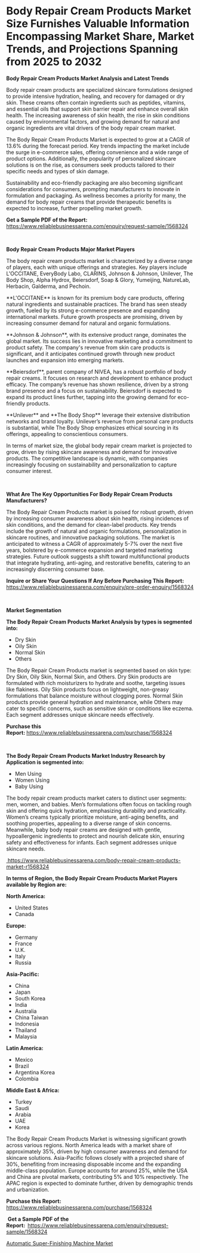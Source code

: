 <p><h1>Body Repair Cream Products Market Size Furnishes Valuable Information Encompassing Market Share, Market Trends, and Projections Spanning from 2025 to 2032</h1></p><p><strong>Body Repair Cream Products Market Analysis and Latest Trends</strong></p>
<p><p>Body repair cream products are specialized skincare formulations designed to provide intensive hydration, healing, and recovery for damaged or dry skin. These creams often contain ingredients such as peptides, vitamins, and essential oils that support skin barrier repair and enhance overall skin health. The increasing awareness of skin health, the rise in skin conditions caused by environmental factors, and growing demand for natural and organic ingredients are vital drivers of the body repair cream market.</p><p>The Body Repair Cream Products Market is expected to grow at a CAGR of 13.6% during the forecast period. Key trends impacting the market include the surge in e-commerce sales, offering convenience and a wide range of product options. Additionally, the popularity of personalized skincare solutions is on the rise, as consumers seek products tailored to their specific needs and types of skin damage.</p><p>Sustainability and eco-friendly packaging are also becoming significant considerations for consumers, prompting manufacturers to innovate in formulation and packaging. As wellness becomes a priority for many, the demand for body repair creams that provide therapeutic benefits is expected to increase, further propelling market growth.</p></p>
<p><strong>Get a Sample PDF of the Report:&nbsp;</strong> <a href="https://www.reliablebusinessarena.com/enquiry/request-sample/1568324?utm_campaign=3580&utm_medium=2&utm_source=Github&utm_content=ia&utm_term=25032025&utm_id=body-repair-cream-products">https://www.reliablebusinessarena.com/enquiry/request-sample/1568324</a></p>
<p>&nbsp;</p>
<p><strong>Body Repair Cream Products Major Market Players</strong></p>
<p><p>The body repair cream products market is characterized by a diverse range of players, each with unique offerings and strategies. Key players include L'OCCITANE, EveryBody Labo, CLARINS, Johnson & Johnson, Unilever, The Body Shop, Alpha Hydrox, Beiersdorf, Soap & Glory, Yumeijing, NatureLab, Herbacin, Galderma, and Pechoin.</p><p>**L'OCCITANE** is known for its premium body care products, offering natural ingredients and sustainable practices. The brand has seen steady growth, fueled by its strong e-commerce presence and expanding international markets. Future growth prospects are promising, driven by increasing consumer demand for natural and organic formulations.</p><p>**Johnson & Johnson**, with its extensive product range, dominates the global market. Its success lies in innovative marketing and a commitment to product safety. The company's revenue from skin care products is significant, and it anticipates continued growth through new product launches and expansion into emerging markets.</p><p>**Beiersdorf**, parent company of NIVEA, has a robust portfolio of body repair creams. It focuses on research and development to enhance product efficacy. The company’s revenue has shown resilience, driven by a strong brand presence and a focus on sustainability. Beiersdorf is expected to expand its product lines further, tapping into the growing demand for eco-friendly products.</p><p>**Unilever** and **The Body Shop** leverage their extensive distribution networks and brand loyalty. Unilever’s revenue from personal care products is substantial, while The Body Shop emphasizes ethical sourcing in its offerings, appealing to conscientious consumers.</p><p>In terms of market size, the global body repair cream market is projected to grow, driven by rising skincare awareness and demand for innovative products. The competitive landscape is dynamic, with companies increasingly focusing on sustainability and personalization to capture consumer interest.</p></p>
<p>&nbsp;</p>
<p><strong>What Are The Key Opportunities For Body Repair Cream Products Manufacturers?</strong></p>
<p><p>The Body Repair Cream Products market is poised for robust growth, driven by increasing consumer awareness about skin health, rising incidences of skin conditions, and the demand for clean-label products. Key trends include the growth of natural and organic formulations, personalization in skincare routines, and innovative packaging solutions. The market is anticipated to witness a CAGR of approximately 5-7% over the next five years, bolstered by e-commerce expansion and targeted marketing strategies. Future outlook suggests a shift toward multifunctional products that integrate hydrating, anti-aging, and restorative benefits, catering to an increasingly discerning consumer base.</p></p>
<p><strong>Inquire or Share Your Questions If Any Before Purchasing This Report:</strong> <a href="https://www.reliablebusinessarena.com/enquiry/pre-order-enquiry/1568324?utm_campaign=3580&utm_medium=2&utm_source=Github&utm_content=ia&utm_term=25032025&utm_id=body-repair-cream-products">https://www.reliablebusinessarena.com/enquiry/pre-order-enquiry/1568324</a></p>
<p>&nbsp;</p>
<p><strong>Market Segmentation</strong></p>
<p><strong>The Body Repair Cream Products Market Analysis by types is segmented into:</strong></p>
<p><ul><li>Dry Skin</li><li>Oily Skin</li><li>Normal Skin</li><li>Others</li></ul></p>
<p><p>The Body Repair Cream Products market is segmented based on skin type: Dry Skin, Oily Skin, Normal Skin, and Others. Dry Skin products are formulated with rich moisturizers to hydrate and soothe, targeting issues like flakiness. Oily Skin products focus on lightweight, non-greasy formulations that balance moisture without clogging pores. Normal Skin products provide general hydration and maintenance, while Others may cater to specific concerns, such as sensitive skin or conditions like eczema. Each segment addresses unique skincare needs effectively.</p></p>
<p><strong>Purchase this Report:&nbsp;</strong><a href="https://www.reliablebusinessarena.com/purchase/1568324?utm_campaign=3580&utm_medium=2&utm_source=Github&utm_content=ia&utm_term=25032025&utm_id=body-repair-cream-products">https://www.reliablebusinessarena.com/purchase/1568324</a></p>
<p>&nbsp;</p>
<p><strong>The Body Repair Cream Products Market Industry Research by Application is segmented into:</strong></p>
<p><ul><li>Men Using</li><li>Women Using</li><li>Baby Using</li></ul></p>
<p><p>The body repair cream products market caters to distinct user segments: men, women, and babies. Men’s formulations often focus on tackling rough skin and offering quick hydration, emphasizing durability and practicality. Women’s creams typically prioritize moisture, anti-aging benefits, and soothing properties, appealing to a diverse range of skin concerns. Meanwhile, baby body repair creams are designed with gentle, hypoallergenic ingredients to protect and nourish delicate skin, ensuring safety and effectiveness for infants. Each segment addresses unique skincare needs.</p></p>
<p><a href="https://www.reliablebusinessarena.com/body-repair-cream-products-market-r1568324?utm_campaign=3580&utm_medium=2&utm_source=Github&utm_content=ia&utm_term=25032025&utm_id=body-repair-cream-products">&nbsp;https://www.reliablebusinessarena.com/body-repair-cream-products-market-r1568324</a></p>
<p><strong>In terms of Region, the Body Repair Cream Products Market Players available by Region are:</strong></p>
<p>
    <p> <strong> North America: </strong>
        <ul>
            <li>United States</li>
            <li>Canada</li>
        </ul>
        </p> 
    <p> <strong> Europe: </strong>
        <ul>
            <li>Germany</li>
            <li>France</li>
            <li>U.K.</li>
            <li>Italy</li>
            <li>Russia</li>
        </ul>
        </p> 
    <p> <strong> Asia-Pacific: </strong>
        <ul>
            <li>China</li>
            <li>Japan</li>
            <li>South Korea</li>
            <li>India</li>
            <li>Australia</li>
            <li>China Taiwan</li>
            <li>Indonesia</li>
            <li>Thailand</li>
            <li>Malaysia</li>
        </ul>
        </p> 
    <p> <strong> Latin America: </strong>
        <ul>
            <li>Mexico</li>
            <li>Brazil</li>
            <li>Argentina Korea</li>
            <li>Colombia</li>
        </ul>
        </p> 
    <p> <strong> Middle East & Africa: </strong>
        <ul>
            <li>Turkey</li>
            <li>Saudi</li>
            <li>Arabia</li>
            <li>UAE</li>
            <li>Korea</li>
        </ul>
    </p>
    </p>
<p><p>The Body Repair Cream Products Market is witnessing significant growth across various regions. North America leads with a market share of approximately 35%, driven by high consumer awareness and demand for skincare solutions. Asia-Pacific follows closely with a projected share of 30%, benefiting from increasing disposable income and the expanding middle-class population. Europe accounts for around 25%, while the USA and China are pivotal markets, contributing 5% and 10% respectively. The APAC region is expected to dominate further, driven by demographic trends and urbanization.</p></p>
<p><strong>Purchase this Report: </strong><a href="https://www.reliablebusinessarena.com/purchase/1568324?utm_campaign=3580&utm_medium=2&utm_source=Github&utm_content=ia&utm_term=25032025&utm_id=body-repair-cream-products">https://www.reliablebusinessarena.com/purchase/1568324</a></p>
<p>&nbsp;<strong>Get a Sample PDF of the Report:&nbsp;&nbsp;</strong><a href="https://www.reliablebusinessarena.com/enquiry/request-sample/1568324?utm_campaign=3580&utm_medium=2&utm_source=Github&utm_content=ia&utm_term=25032025&utm_id=body-repair-cream-products">https://www.reliablebusinessarena.com/enquiry/request-sample/1568324</a></p>
<p><strong></strong></p>
<p><p><a href="https://github.com/hedbomkrahe/Market-Research-Report-List-1/blob/main/automatic-super-finishing-machine-market.md?utm_campaign=3580&utm_medium=2&utm_source=Github&utm_content=ia&utm_term=25032025&utm_id=body-repair-cream-products">Automatic Super-Finishing Machine Market</a></p></p>